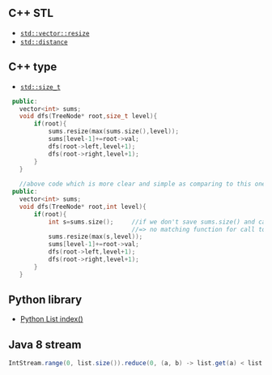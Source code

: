 ## C++ STL
  * [```std::vector::resize```](https://www.cplusplus.com/reference/vector/vector/resize/)
  * [```std::distance```](https://www.cplusplus.com/reference/iterator/distance/)
## C++ type 
  * [```std::size_t```](https://en.cppreference.com/w/cpp/types/size_t)
 ```cpp
  public:
    vector<int> sums;
    void dfs(TreeNode* root,size_t level){
        if(root){
            sums.resize(max(sums.size(),level));
            sums[level-1]+=root->val;
            dfs(root->left,level+1);
            dfs(root->right,level+1);
        }
    }
                        
    //above code which is more clear and simple as comparing to this one:
  public:
    vector<int> sums;
    void dfs(TreeNode* root,int level){
        if(root){
            int s=sums.size();     //if we don't save sums.size() and call sums.resize(max(sums.size(),level))
                                   //=> no matching function for call to 'max'
            sums.resize(max(s,level));
            sums[level-1]+=root->val;
            dfs(root->left,level+1);
            dfs(root->right,level+1);
        }
    }
```   
## Python library
  * [Python List index()](https://www.programiz.com/python-programming/methods/list/index)        
                          
## Java 8 stream
```java
IntStream.range(0, list.size()).reduce(0, (a, b) -> list.get(a) < list.get(b) ? b : a);
```                          
